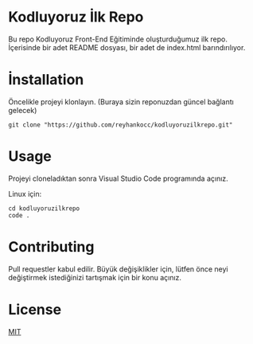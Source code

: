 # Kodluyoruz İlk Repo
 
 Bu repo Kodluyoruz Front-End Eğitiminde oluşturduğumuz ilk repo. İçerisinde bir adet README dosyası, bir adet de index.html barındırılıyor.



# İnstallation

Öncelikle projeyi klonlayın. (Buraya sizin reponuzdan güncel bağlantı gelecek)

```
git clone "https://github.com/reyhankocc/kodluyoruzilkrepo.git"
```



# Usage

Projeyi cloneladıktan sonra Visual Studio Code programında açınız.

Linux için:

```
cd kodluyoruzilkrepo
code .
```

# Contributing

Pull requestler kabul edilir. Büyük değişiklikler için, lütfen önce neyi değiştirmek istediğinizi tartışmak için bir konu açınız.


# License

[MIT](https://choosealicense.com/licenses/mit/)








